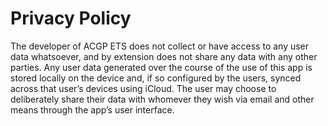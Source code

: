 # Privacy Policy

The developer of ACGP ETS does not collect or have access to any user data whatsoever, and by extension does not share any data with any other parties. Any user data generated over the course of the use of this app is stored locally on the device and, if so configured by the users, synced across that user’s devices using iCloud. The user may choose to deliberately share their data with whomever they wish via email and other means through the app’s user interface.
